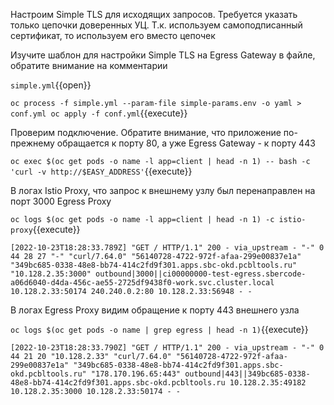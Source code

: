 Настроим Simple TLS для исходящих запросов. Требуется указать только цепочки доверенных УЦ. Т.к.
используем самоподписанный сертификат, то используем его вместо цепочек

Изучите шаблон для настройки Simple TLS на Egress Gateway в файле, обратите внимание на комментарии

`simple.yml`{{open}}

`oc process -f simple.yml --param-file simple-params.env -o yaml > conf.yml
oc apply -f conf.yml`{{execute}}

Проверим подключение. Обратите внимание, что приложение по-прежнему обращается к порту 80, а уже Egress Gateway - к
порту 443

`oc exec $(oc get pods -o name -l app=client | head -n 1) -- bash -c 'curl -v http://$EASY_ADDRESS'`{{execute}}

В логах Istio Proxy, что запрос к внешнему узлу был перенаправлен на порт 3000 Egress Proxy

`oc logs $(oc get pods -o name -l app=client | head -n 1) -c istio-proxy`{{execute}}

`[2022-10-23T18:28:33.789Z] "GET / HTTP/1.1" 200 - via_upstream - "-" 0 44 28 27 "-" "curl/7.64.0" "56140728-4722-972f-afaa-299e00837e1a" "349bc685-0338-48e8-bb74-414c2fd9f301.apps.sbc-okd.pcbltools.ru" "10.128.2.35:3000" outbound|3000||ci00000000-test-egress.sbercode-a06d6040-d4da-456c-ae55-2725df9438f0-work.svc.cluster.local 10.128.2.33:50174 240.240.0.2:80 10.128.2.33:56948 - -`

В логах Egress Proxy видим обращение к порту 443 внешнего узла

`oc logs $(oc get pods -o name | grep egress | head -n 1)`{{execute}}

`[2022-10-23T18:28:33.790Z] "GET / HTTP/1.1" 200 - via_upstream - "-" 0 44 21 20 "10.128.2.33" "curl/7.64.0" "56140728-4722-972f-afaa-299e00837e1a" "349bc685-0338-48e8-bb74-414c2fd9f301.apps.sbc-okd.pcbltools.ru" "178.170.196.65:443" outbound|443||349bc685-0338-48e8-bb74-414c2fd9f301.apps.sbc-okd.pcbltools.ru 10.128.2.35:49182 10.128.2.35:3000 10.128.2.33:50174 - -`
